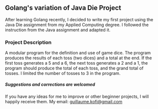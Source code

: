 ## Golang's variation of Java Die Project

After learning Golang recently, I decided to write my first project using the Java Die assignment 
from my Applied Computing degree.
I followed the instruction from the Java assignment and adapted it.

### Project Description
A modular program for the definition and use of game dice. The program  
produces the results of each toss (two dices) and a total at the end. If the first toss 
generates a 5 and a 6, the next toss generates a 2 and a 1, the program should produce the total 
of each toss, and the grand total of tosses.
I limited the number of tosses to 3 in the program.

##### Suggestions and corrections are welcomed
If you have any ideas for me to improve or other beginner projects, I will happily receive them.
My email: guillaume.kofi@gmail.com